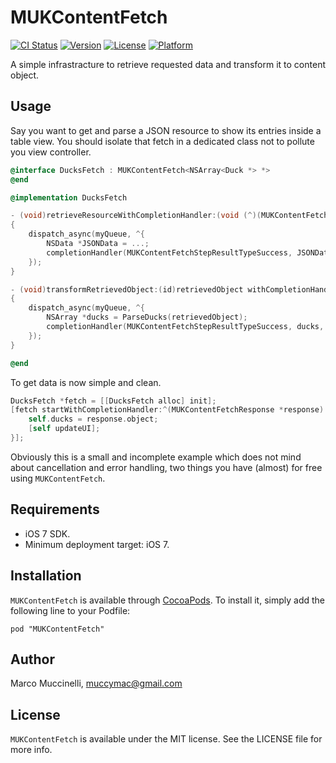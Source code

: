 # MUKContentFetch

[![CI Status](http://img.shields.io/travis/muccy/MUKContentFetch.svg?style=flat)](https://travis-ci.org/muccy/MUKContentFetch)
[![Version](https://img.shields.io/cocoapods/v/MUKContentFetch.svg?style=flat)](http://cocoadocs.org/docsets/MUKContentFetch)
[![License](https://img.shields.io/cocoapods/l/MUKContentFetch.svg?style=flat)](http://cocoadocs.org/docsets/MUKContentFetch)
[![Platform](https://img.shields.io/cocoapods/p/MUKContentFetch.svg?style=flat)](http://cocoadocs.org/docsets/MUKContentFetch)

A simple infrastracture to retrieve requested data and transform it to content object.

## Usage

Say you want to get and parse a JSON resource to show its entries inside a table view. You should isolate that fetch in a dedicated class not to pollute you view controller.

```objective-c
@interface DucksFetch : MUKContentFetch<NSArray<Duck *> *>
@end

@implementation DucksFetch

- (void)retrieveResourceWithCompletionHandler:(void (^)(MUKContentFetchStepResultType resultType, id retrievedObject, NSError *error))completionHandler
{
	dispatch_async(myQueue, ^{
		NSData *JSONData = ...;
		completionHandler(MUKContentFetchStepResultTypeSuccess, JSONData, nil);
	});
}

- (void)transformRetrievedObject:(id)retrievedObject withCompletionHandler:(void (^)(MUKContentFetchStepResultType resultType, id transformedObject, NSError *error))completionHandler
{
	dispatch_async(myQueue, ^{
		NSArray *ducks = ParseDucks(retrievedObject);
		completionHandler(MUKContentFetchStepResultTypeSuccess, ducks, nil);
	});
}

@end
```
	
To get data is now simple and clean.

```objective-c
DucksFetch *fetch = [[DucksFetch alloc] init];
[fetch startWithCompletionHandler:^(MUKContentFetchResponse *response) {
	self.ducks = response.object;
	[self updateUI];
}];
```
	
Obviously this is a small and incomplete example which does not mind about cancellation and error handling, two things you have (almost) for free using `MUKContentFetch`.

## Requirements

* iOS 7 SDK.
* Minimum deployment target: iOS 7.

## Installation

`MUKContentFetch` is available through [CocoaPods](http://cocoapods.org). To install
it, simply add the following line to your Podfile:

    pod "MUKContentFetch"

## Author

Marco Muccinelli, muccymac@gmail.com

## License

`MUKContentFetch` is available under the MIT license. See the LICENSE file for more info.
